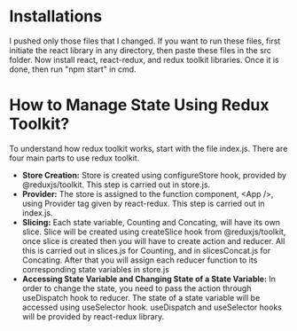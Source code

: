 # Installations
I pushed only those files that I changed. If you want to run these files, first initiate the react library in any directory, then paste these files in the src folder.
Now install react, react-redux, and redux toolkit libraries. Once it is done, then run "npm start" in cmd.
# How to Manage State Using Redux Toolkit?
To understand how redux toolkit works, start with the file index.js. There are four main parts to use redux toolkit.
* **Store Creation:** Store is created using configureStore hook, provided by @reduxjs/toolkit. This step is carried out in store.js.
* **Provider:** The store is assigned to the function component, \<App />, using Provider tag given by react-redux. This step is carried out in index.js.
* **Slicing:** Each state variable, Counting and Concating, will have its own slice. Slice will be created using createSlice hook from @reduxjs/toolkit, once slice is created
then you will have to create action and reducer. All this is carried out in slices.js for Counting, and in slicesConcat.js for Concating. After that you will assign each 
reducer function to its corresponding state variables in store.js
* **Accessing State Variable and Changing State of a State Variable:** In order to change the state, you need to pass the action through useDispatch hook to reducer. The 
state of a state variable will be accessed using useSelector hook. useDispatch and useSelector hooks will be provided by react-redux library. 
